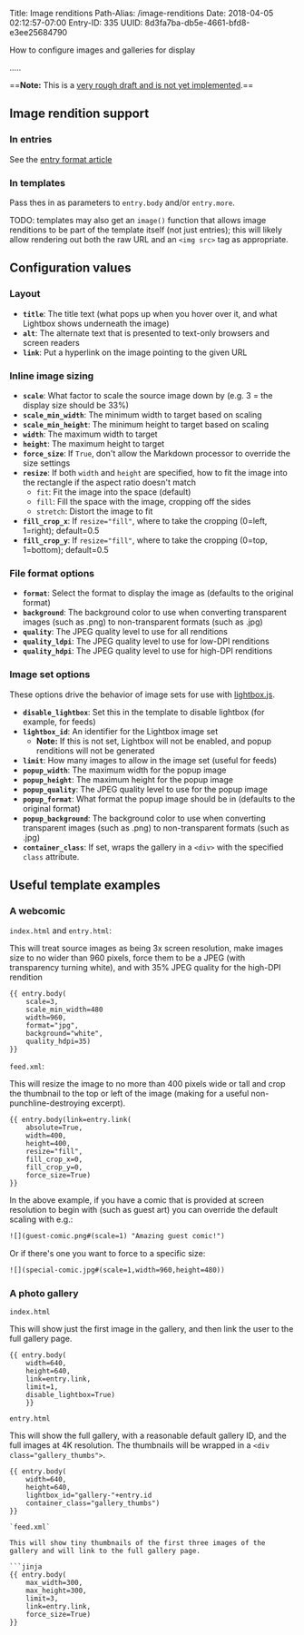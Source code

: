 Title: Image renditions
Path-Alias: /image-renditions
Date: 2018-04-05 02:12:57-07:00
Entry-ID: 335
UUID: 8d3fa7ba-db5e-4661-bfd8-e3ee25684790

How to configure images and galleries for display

.....


==**Note:** This is a [very rough draft and is not yet implemented](https://github.com/fluffy-critter/Publ/issues/9).==

## Image rendition support

### In entries

See the [entry format article](/entry-format#image-renditions)

### In templates

Pass thes in as parameters to `entry.body` and/or `entry.more`.

TODO: templates may also get an `image()` function that allows image renditions to be part of the template itself (not just entries); this will likely allow rendering out both the raw URL and an `<img src>` tag as appropriate.

## Configuration values

### Layout

* **`title`**: The title text (what pops up when you hover over it, and what Lightbox shows underneath the image)
* **`alt`**: The alternate text that is presented to text-only browsers and screen readers
* **`link`**: Put a hyperlink on the image pointing to the given URL

### Inline image sizing

* **`scale`**: What factor to scale the source image down by (e.g. 3 = the display size should be 33%)
* **`scale_min_width`**: The minimum width to target based on scaling
* **`scale_min_height`**: The minimum height to target based on scaling
* **`width`**: The maximum width to target
* **`height`**: The maximum height to target
* **`force_size`**: If `True`, don't allow the Markdown processor to override the size settings
* **`resize`**: If both `width` and `height` are specified, how to fit the image into the rectangle if the aspect ratio doesn't match
    * `fit`: Fit the image into the space (default)
    * `fill`: Fill the space with the image, cropping off the sides
    * `stretch`: Distort the image to fit
* **`fill_crop_x`**: If `resize="fill"`, where to take the cropping (0=left, 1=right); default=0.5
* **`fill_crop_y`**: If `resize="fill"`, where to take the cropping (0=top, 1=bottom); default=0.5

### File format options

* **`format`**: Select the format to display the image as (defaults to the original format)
* **`background`**: The background color to use when converting transparent images (such as .png) to non-transparent formats (such as .jpg)
* **`quality`**: The JPEG quality level to use for all renditions
* **`quality_ldpi`**: The JPEG quality level to use for low-DPI renditions
* **`quality_hdpi`**: The JPEG quality level to use for high-DPI renditions

### Image set options

These options drive the behavior of image sets for use with [lightbox.js](http://www.lokeshdhakar.com/projects/lightbox2/).

* **`disable_lightbox`**: Set this in the template to disable lightbox (for example, for feeds)
* **`lightbox_id`**: An identifier for the Lightbox image set
    * **Note:** If this is not set, Lightbox will not be enabled, and popup renditions will not be generated
* **`limit`**: How many images to allow in the image set (useful for feeds)
* **`popup_width`**: The maximum width for the popup image
* **`popup_height`**: The maximum height for the popup image
* **`popup_quality`**: The JPEG quality level to use for the popup image
* **`popup_format`**: What format the popup image should be in (defaults to the original format)
* **`popup_background`**: The background color to use when converting transparent images (such as .png) to non-transparent formats (such as .jpg)
* **`container_class`**: If set, wraps the gallery in a `<div>` with the specified `class` attribute.

## Useful template examples

### A webcomic

`index.html` and `entry.html`:

This will treat source images as being 3x screen resolution, make images size to no wider than 960 pixels, force them to be a JPEG (with transparency turning white), and with 35% JPEG quality for the high-DPI rendition

```jinja
{{ entry.body(
    scale=3,
    scale_min_width=480
    width=960,
    format="jpg",
    background="white",
    quality_hdpi=35)
}}
```

`feed.xml`:

This will resize the image to no more than 400 pixels wide or tall and crop the thumbnail to the top or left
of the image (making for a useful non-punchline-destroying excerpt).

```jinja
{{ entry.body(link=entry.link(
    absolute=True,
    width=400,
    height=400,
    resize="fill",
    fill_crop_x=0,
    fill_crop_y=0,
    force_size=True)
}}
```

In the above example, if you have a comic that is provided at screen resolution to begin with (such as guest art) you can override the default scaling with e.g.:

```markdown
![](guest-comic.png#(scale=1) "Amazing guest comic!")
```

Or if there's one you want to force to a specific size:

```markdown
![](special-comic.jpg#(scale=1,width=960,height=480))
```

### A photo gallery

`index.html`

This will show just the first image in the gallery, and then link the user to the full
gallery page.

```jinja
{{ entry.body(
    width=640,
    height=640,
    link=entry.link,
    limit=1,
    disable_lightbox=True)
    }}
```

`entry.html`

This will show the full gallery, with a reasonable default gallery ID, and the full images at 4K resolution.
The thumbnails will be wrapped in a `<div class="gallery_thumbs">`.

```jinja
{{ entry.body(
    width=640,
    height=640,
    lightbox_id="gallery-"+entry.id
    container_class="gallery_thumbs")
}}

`feed.xml`

This will show tiny thumbnails of the first three images of the gallery and will link to the full gallery page.

```jinja
{{ entry.body(
    max_width=300,
    max_height=300,
    limit=3,
    link=entry.link,
    force_size=True)
}}
